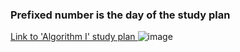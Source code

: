  ### Prefixed number is the day of the study plan
  <a href="https://leetcode.com/study-plan/algorithm/"> Link to 'Algorithm I' study plan </a>
![image](https://user-images.githubusercontent.com/60878060/217197341-1176a4d8-ebe5-49ad-a214-2b91718d8957.png)
